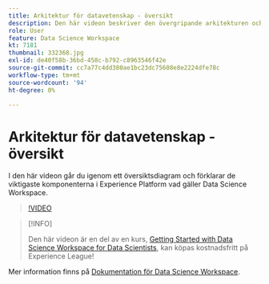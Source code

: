 ```yaml
---
title: Arkitektur för datavetenskap - översikt
description: Den här videon beskriver den övergripande arkitekturen och illustrerar de viktigaste komponenterna i Data Science Workspace i Adobe Experience Platform.
role: User
feature: Data Science Workspace
kt: 7181
thumbnail: 332368.jpg
exl-id: de40f58b-36bd-458c-b792-c8963546f42e
source-git-commit: cc7a77c4dd380ae1bc23dc75608e8e2224dfe78c
workflow-type: tm+mt
source-wordcount: '94'
ht-degree: 0%

---
```


# Arkitektur för datavetenskap - översikt

I den här videon går du igenom ett översiktsdiagram och förklarar de viktigaste komponenterna i Experience Platform vad gäller Data Science Workspace.

>[!VIDEO](https://video.tv.adobe.com/v/332368)

>[!INFO]
>
> Den här videon är en del av en kurs, [Getting Started with Data Science Workspace for Data Scientists](https://experienceleague.adobe.com/?recommended=ExperiencePlatform-U-1-2021.1.dsw), kan köpas kostnadsfritt på Experience League!

Mer information finns på [Dokumentation för Data Science Workspace](https://experienceleague.adobe.com/docs/experience-platform/data-science-workspace/home.html).
